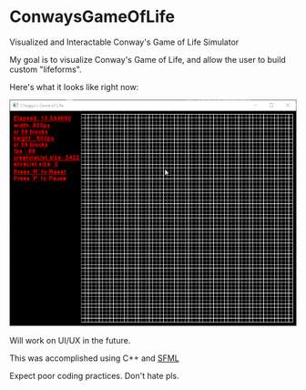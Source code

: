 # ConwaysGameOfLife

 Visualized and Interactable Conway's Game of Life Simulator

My goal is to visualize Conway's Game of Life, and allow the user to build custom "lifeforms".

Here's what it looks like right now:

![Output sample](https://github.com/cheggu/ConwaysGameOfLife/blob/main/Media/conwayexample.gif)

Will work on UI/UX in the future.

This was accomplished using C++ and <a href=https://www.sfml-dev.org/>SFML</a>

Expect poor coding practices. Don't hate pls.
